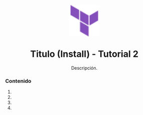 <p align='center'><img src='https://raw.githubusercontent.com/maycloud-mx/ilustraciones/ee27844a4ec7810ee6eab8770fc6c1828fd7772c/logotipos/terraform-logo.svg' align='center' height='100'></p>

<h1 align='center'>Titulo (Install) - Tutorial 2</h1>

<p align='center'>Descripción.</p>

### Contenido

1. [](#)
2. [](#)
3. [](#)
4. [](#)

### 



###



###



###